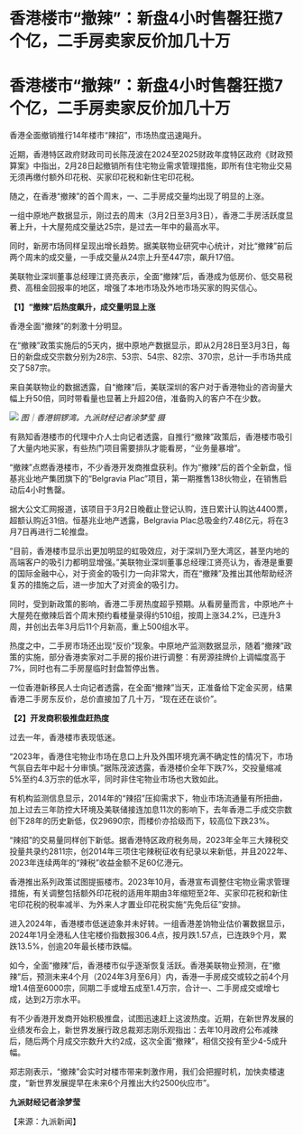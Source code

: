 # 香港楼市“撤辣”：新盘4小时售罄狂揽7个亿，二手房卖家反价加几十万

# 香港楼市“撤辣”：新盘4小时售罄狂揽7个亿，二手房卖家反价加几十万

香港全面撤销推行14年楼市“辣招”，市场热度迅速飚升。

近期，香港特区政府财政司司长陈茂波在2024至2025财政年度特区政府《财政预算案》中指出，2月28日起撤销所有住宅物业需求管理措施，即所有住宅物业交易无须再缴付额外印花税、买家印花税和新住宅印花税。

随之，在香港“撤辣”的首个周末，一、二手房成交量均出现了明显的上涨。

一组中原地产数据显示，刚过去的周末（3月2日至3月3日），香港二手房活跃度显著上升，十大屋苑成交量达25宗，是过去一年中的最高水平。

同时，新房市场同样呈现出增长趋势。据美联物业研究中心统计，对比“撤辣”前后两个周末的成交量，一手成交量从24宗上升至447宗，飙升17倍。

美联物业深圳董事总经理江贤亮表示，全面“撤辣”后，香港成为低房价、低交易税费、高租金回报率的地区，增强了本地市场及外地市场买家的购买信心。

**【1】“撤辣”后热度飙升，成交量明显上涨**

香港全面“撤辣”的刺激十分明显。

在“撤辣”政策实施后的5天内，据中原地产数据显示，即从2月28日至3月3日，每日的新盘成交宗数分别为28宗、53宗、54宗、82宗、370宗，总计一手市场共成交了587宗。

来自美联物业的数据透露，自“撤辣”后，美联深圳的客户对于香港物业的咨询量大幅上升50倍，同时带看量也显著上升超20倍，准备购入的客户不在少数。

![](https://inews.gtimg.com/om_bt/OWf3ATSscYkeZnPHaZ2f-feQjqTcbmnA2YyyoXWLi3BRoAA/1000)
_图｜香港铜锣湾。九派财经记者涂梦莹 摄_

有熟知香港楼市的代理中介人士向记者透露，自推行“撤辣”政策后，香港楼市吸引了大量内地买家，有些热门项目需要排队才能看房，“业务量暴增”。

“撤辣”点燃香港楼市，不少香港开发商推盘获利。作为“撤辣”后的首个全新盘，恒基兆业地产集团旗下的“Belgravia
Plac”项目，第一期推售138伙物业，在销售启动后4小时售罄。

据大公文汇网报道，该项目于3月2日晚截止登记认购，连日累计认购达4400票，超额认购近31倍。恒基兆业地产透露，Belgravia
Plac总吸金约7.48亿元，将在3月7日再进行二轮推盘。

“目前，香港楼市显示出更加明显的虹吸效应，对于深圳乃至大湾区，甚至内地的高端客户的吸引力都明显增强。”美联物业深圳董事总经理江贤亮认为，香港是重要的国际金融中心，对于资金的吸引力一向非常大，而在“撤辣”及推出其他帮助经济复苏的措施之后，进一步加大了对资金的吸引力。

同时，受到新政策的影响，香港二手房热度超乎预期。从看房量而言，中原地产十大屋苑在撤辣后首个周末预约看楼量录得约510组，按周上涨34.2%，已连升3周，并创出去年3月后11个月新高，重上500组水平。

热度之中，二手房市场还出现“反价”现象。中原地产监测数据显示，随着“撤辣”政策的实施，部分香港卖家对二手房的报价进行调整：有房源挂牌价上调幅度高于7%，同时也有二手房屋临时封盘暂停出售。

一位香港新移民人士向记者透露，在全面“撤辣”当天，正准备给下定金买房，结果香港二手房东反价，总价直接加了几十万，“现在还在谈价”。

**【2】开发商积极推盘赶热度**

过去一年，香港楼市表现低迷。

“2023年，香港住宅物业市场在息口上升及外围环境充满不确定性的情况下，市场气氛自去年中起十分审慎。”据陈茂波透露，香港楼价全年下跌7%，交投量缩减5%至约4.3万宗的低水平，同时非住宅物业市场也大致如此。

有机构监测信息显示，2014年的“辣招”压抑需求下，物业市场流通量有所扭曲，加上过去三年防控大环境及美联储接连加息11次的影响下，去年香港二手成交宗数创下28年的历史新低，仅29690宗，而楼价亦拾级而下，较高位下跌23%。

“辣招”的交易量同样创下新低。据香港特区政府税务局，2023年全年三大辣税交投量共录约2811宗，创2014年三项住宅辣税征收有纪录以来新低，并且2022年、2023年连续两年的“辣税”收益金额不足60亿港元。

香港推出系列政策试图提振楼市。2023年10月，香港宣布调整住宅物业需求管理措施，有关调整包括额外印花税的适用年期由3年缩短至2年、买家印花税和新住宅印花税的税率减半、为外来人才置业印花税实施“先免后征”安排。

进入2024年，香港楼市低迷迹象并未好转。一组香港差饷物业估价署数据显示，2024年1月全港私人住宅楼价指数报306.4点，按月跌1.57点，已连跌9个月，累跌13.5%，创逾20年最长楼市跌幅。

如今，全面“撤辣”后，香港楼市似乎逐渐恢复活跃。香港美联物业预测，在“撤辣”后，预测未来4个月（2024年3月至6月）内，香港一手房成交或较之前4个月增1.4倍至6000宗，同期二手或增五成至1.4万宗，合计一、二手房成交或增七成，达到2万宗水平。

有不少香港开发商开始积极推盘，试图迅速赶上这波热度。近期，在新世界发展的业绩发布会上，新世界发展行政总裁郑志刚乐观指出：去年10月政府公布减辣后，随后两个月成交宗数升大约2成，这次全面“撤辣”，相信交投有至少4-5成升幅。

郑志刚表示，“撤辣”会实时对楼市带来刺激作用，我们会把握时机，加快卖楼速度，“新世界发展提早在未来6个月推出大约2500伙应市”。

**九派财经记者涂梦莹**

【来源：九派新闻】

